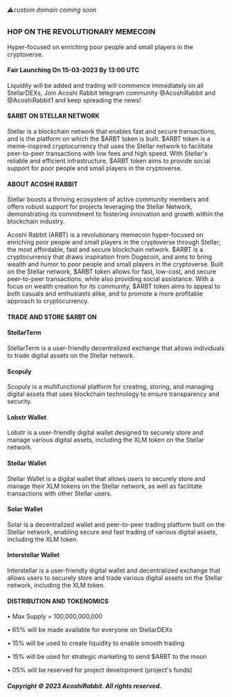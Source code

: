###### ⚠️custom domain coming soon
### HOP ON THE REVOLUTIONARY MEMECOIN
Hyper-focused on enriching poor people and small players in the cryptoverse.
#### Fair Launching On 15-03-2023 By 13:00 UTC
Liquidity will be added and trading will commence immediately on all StellarDEXs, Join Acoshi Rabbit telegram community @AcoshiRabbit and @AcoshiRabbit1 and keep spreading the news!


#### $ARBT ON STELLAR NETWORK
Stellar is a blockchain network that enables fast and secure transactions, and is the platform on which the $ARBT token is built. $ARBT token is a meme-inspired cryptocurrency that uses the Stellar network to facilitate peer-to-peer transactions with low fees and high speed. With Stellar's reliable and efficient infrastructure, $ARBT token aims to provide social support for poor people and small players in the cryptoverse.
#### ABOUT ACOSHI RABBIT
Stellar boosts a thriving ecosystem of active community members and offers robust support for projects leveraging the Stellar Network, demonstrating its commitment to fostering innovation and growth within the blockchain industry.

Acoshi Rabbit (ARBT) is a revolutionary memecoin hyper-focused on enriching poor people and small players in the cryptoverse through Stellar; the most affordable, fast and secure blockchain network. $ARBT is a cryptocurrency that draws inspiration from Dogecoin, and aims to bring wealth and humor to poor people and small players in the cryptoverse. Built on the Stellar network, $ARBT token allows for fast, low-cost, and secure peer-to-peer transactions, while also providing social assistance. With a focus on wealth creation for its community, $ARBT token aims to appeal to both casuals and enthusiasts alike, and to promote a more profitable approach to cryptocurrency.
#### TRADE AND STORE $ARBT ON
#### StellarTerm
StellarTerm is a user-friendly decentralized exchange that allows individuals to trade digital assets on the Stellar network.
#### Scopuly
Scopuly is a multifunctional platform for creating, storing, and managing digital assets that uses blockchain technology to ensure transparency and security.
#### Lobstr Wallet
Lobstr is a user-friendly digital wallet designed to securely store and manage various digital assets, including the XLM token on the Stellar network.
#### Stellar Wallet
Stellar Wallet is a digital wallet that allows users to securely store and manage their XLM tokens on the Stellar network, as well as facilitate transactions with other Stellar users.
#### Solar Wallet
Solar is a decentralized wallet and peer-to-peer trading platform built on the Stellar network, enabling secure and fast trading of various digital assets, including the XLM token.
#### Interstellar Wallet
Interstellar is a user-friendly digital wallet and decentralized exchange that allows users to securely store and trade various digital assets on the Stellar network, including the XLM token.
#### DISTRIBUTION AND TOKENOMICS
• Max Supply = 100,000,000,000

• 65% will be made available for everyone on StellarDEXs

• 15% will be used to create liquidity to enable smooth trading

• 15% will be used for strategic marketing to send $ARBT to the moon

• 05% will be reserved for project development (project's funds)
##### Copyright © 2023 AcoshiRabbit. All rights reserved.

